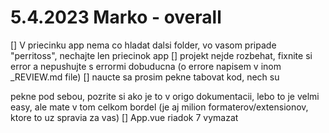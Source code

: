 # 5.4.2023 Marko - overall
[] V priecinku app nema co hladat dalsi folder, vo vasom pripade "perritoss", nechajte len priecinok app
[] projekt nejde rozbehat, fixnite si error a nepushujte s errormi dobuducna (o errore napisem v inom _REVIEW.md file)
[] naucte sa prosim pekne tabovat kod, nech su <div> pekne pod sebou, pozrite si ako je to v origo dokumentacii, lebo to je velmi easy, ale mate v tom celkom bordel (je aj milion formaterov/extensionov, ktore to uz spravia za vas)
[] App.vue riadok 7 vymazat
